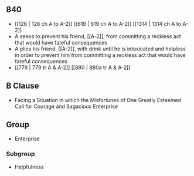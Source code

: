 ## 840
- [[126 | 126 ch A to A-2]] [[619 | 619 ch A to A-2]] [[1314 | 1314 ch A to A-2]] 
- A seeks to prevent his friend, [[A-2]], from committing a reckless act that would have fateful consequences
- A plies his friend, [[A-2]], with drink until he is intoxicated and helpless in order to prevent him from committing a reckless act that would have fateful consequences
- [[779 | 779 tr A &amp; A-2]] [[880 | 880a tr A &amp; A-2]] 

## B Clause
- Facing a Situation in which the Misfortunes of One Greatly Esteemed Call for Courage and Sagacious Enterprise

## Group
- Enterprise

### Subgroup
- Helpfulness

